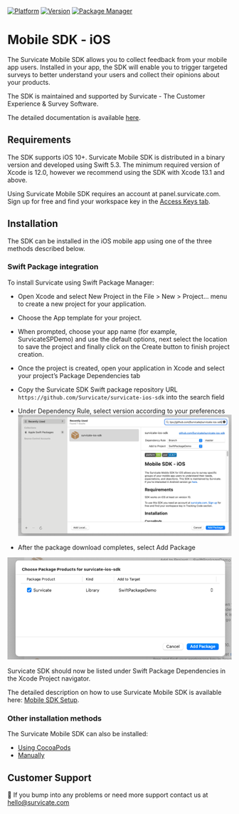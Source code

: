 [![Platform](https://img.shields.io/badge/platform-iOS-green.svg)](https://survicate.com/mobile-surveys/)
[![Version](https://img.shields.io/cocoapods/v/Survicate.svg)](https://developers.survicate.com/mobile-sdk/#ios)
[![Package Manager](https://img.shields.io/badge/package%20manager-compatible-green.svg?logo=Swift)](https://developers.survicate.com/mobile-sdk/#ios)

# **Mobile SDK - iOS**

The Survicate Mobile SDK allows you to collect feedback from your mobile app users. Installed in your app, the SDK will enable you to trigger targeted surveys to better understand your users and collect their opinions about your products. 

The SDK is maintained and supported by Survicate - The Customer Experience & Survey Software.

The detailed documentation is available [here](https://developers.survicate.com/mobile-sdk/). 

## **Requirements**

The SDK supports iOS 10+. Survicate Mobile SDK is distributed in a binary version and developed using Swift 5.3. The minimum required version of Xcode is  12.0, however we recommend using the SDK with Xcode 13.1 and above. 
 
Using Survicate Mobile SDK requires an account at panel.survicate.com. Sign up for free and find your workspace key in the [Access Keys tab](https://panel.survicate.com/o/0/w/0/settings/access-keys).


## **Installation**

The SDK can be installed in the iOS mobile app using one of the three methods described below.

### **Swift Package integration**

To install Survicate using Swift Package Manager: 

- Open Xcode and select New Project in the File > New > Project… menu to create a new project for your application.
- Choose the App template for your project.
- When prompted, choose your app name (for example, SurvicateSPDemo) and use the default options, next select the location to save the project and finally click on the Create button to finish project creation.
- Once the project is created, open your application in Xcode and select your project’s Package Dependencies tab
- Copy the Survicate SDK Swift package repository URL `https://github.com/Survicate/survicate-ios-sdk` into the search field
- Under Dependency Rule, select version according to your preferences
![Add Swift Package step 1](./images/add_package_0.png "Add Swift Package step 1")

- After the package download completes, select Add Package

![Add Swift Package step 2](./images/add_package_1.png "Add Swift Package step 2")

Survicate SDK should now be listed under Swift Package Dependencies in the Xcode Project navigator.

The detailed description on how to use Survicate Mobile SDK is available here: [Mobile SDK Setup](https://developers.survicate.com/mobile-sdk/setup/).

### **Other installation methods**

The Survicate Mobile SDK can also be installed:

- [Using CocoaPods](https://developers.survicate.com/mobile-sdk/installation/#cocoapods)
- [Manually](https://developers.survicate.com/mobile-sdk/installation/#manual-installation-1)

## **Customer Support**

👋 If you bump into any problems or need more support contact us at hello@survicate.com
